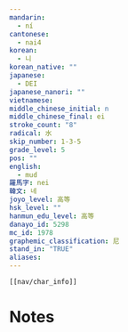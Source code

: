 ```yaml
---
mandarin:
  - ní
cantonese:
  - nai4
korean:
  - 니
korean_native: ""
japanese:
  - DEI
japanese_nanori: ""
vietnamese:
middle_chinese_initial: n
middle_chinese_final: ei
stroke_count: "8"
radical: 水
skip_number: 1-3-5
grade_level: 5
pos: ""
english:
  - mud
羅馬字: nei
韓文: 네
joyo_level: 高等
hsk_level: ""
hanmun_edu_level: 高等
danayo_id: 5298
mc_id: 1978
graphemic_classification: 尼
stand_in: "TRUE"
aliases:
---
```

```meta-bind-embed
[[nav/char_info]]
```

# Notes
